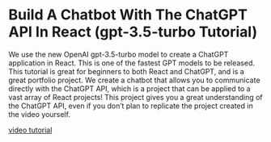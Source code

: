 # Build A Chatbot With The ChatGPT API In React (gpt-3.5-turbo Tutorial)

We use the new OpenAI gpt-3.5-turbo model to create a ChatGPT application in React. This is one of the fastest GPT models to be released. This tutorial is great for beginners to both React and ChatGPT, and is a great portfolio project. We create a chatbot that allows you to communicate directly with the ChatGPT API, which is a project that can be applied to a vast array of React projects! This project gives you a great understanding of the ChatGPT API, even if you don’t plan to replicate the project created in the video yourself.

[video tutorial](https://www.youtube.com/watch?v=Lag9Pj_33hM)